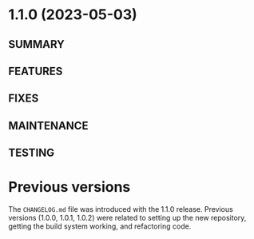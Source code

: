 # 1.1.0 (2023-05-03)
## SUMMARY

## FEATURES

## FIXES

## MAINTENANCE

## TESTING

<!--
# x.y.z (YYYY-MM-DD)
## SUMMARY
**🔥 Breaking changes**
## FEATURES
## FIXES
## MAINTENANCE
## TESTING
-->

# Previous versions
The `CHANGELOG.md` file was introduced with the 1.1.0 release. Previous versions (1.0.0, 1.0.1, 1.0.2) were related to setting up the new repository, getting the build system working, and refactoring code.
